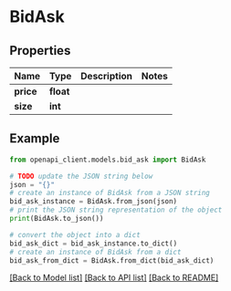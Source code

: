 # BidAsk


## Properties

Name | Type | Description | Notes
------------ | ------------- | ------------- | -------------
**price** | **float** |  | 
**size** | **int** |  | 

## Example

```python
from openapi_client.models.bid_ask import BidAsk

# TODO update the JSON string below
json = "{}"
# create an instance of BidAsk from a JSON string
bid_ask_instance = BidAsk.from_json(json)
# print the JSON string representation of the object
print(BidAsk.to_json())

# convert the object into a dict
bid_ask_dict = bid_ask_instance.to_dict()
# create an instance of BidAsk from a dict
bid_ask_from_dict = BidAsk.from_dict(bid_ask_dict)
```
[[Back to Model list]](../README.md#documentation-for-models) [[Back to API list]](../README.md#documentation-for-api-endpoints) [[Back to README]](../README.md)


